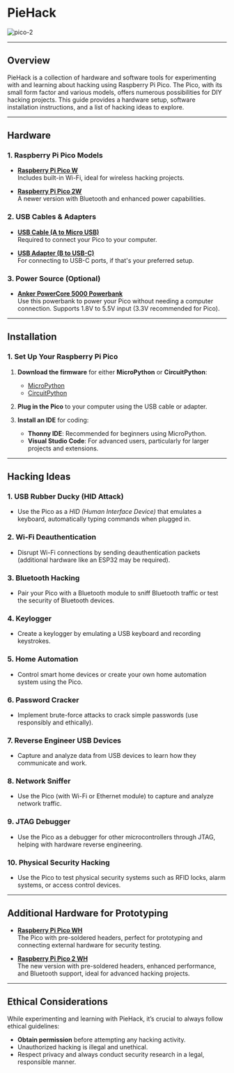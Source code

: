 # PieHack

![pico-2](https://github.com/user-attachments/assets/0fff2978-6128-4132-9fcb-9ae789ea2696)

---

## Overview
PieHack is a collection of hardware and software tools for experimenting with and learning about hacking using Raspberry Pi Pico. The Pico, with its small form factor and various models, offers numerous possibilities for DIY hacking projects. This guide provides a hardware setup, software installation instructions, and a list of hacking ideas to explore.

---

## Hardware

### 1. Raspberry Pi Pico Models

- **[Raspberry Pi Pico W](https://www.waveshare.com/product/raspberry-pi/boards-kits/raspberry-pi-pico-cat/raspberry-pi-pico-w.htm?sku=23108)**  
  Includes built-in Wi-Fi, ideal for wireless hacking projects.

- **[Raspberry Pi Pico 2W](https://www.waveshare.com/product/raspberry-pi/boards-kits/raspberry-pi-pico-3/raspberry-pi-pico-2-w.htm?sku=29439)**  
  A newer version with Bluetooth and enhanced power capabilities.

### 2. USB Cables & Adapters

- **[USB Cable (A to Micro USB)](https://www.raspberrypi.com/products/usb-a-male-to-micro-usb-male-cable/)**  
  Required to connect your Pico to your computer.

- **[USB Adapter (B to USB-C)](https://www.raspberrypi.com/products/usb-b-to-usb-c-adapter/)**  
  For connecting to USB-C ports, if that's your preferred setup.

### 3. Power Source (Optional)

- **[Anker PowerCore 5000 Powerbank](https://www.amazon.com/Anker-Powercore-5000-mAh-Powerbank-A1109G11/dp/B01CU1EC6Y)**  
  Use this powerbank to power your Pico without needing a computer connection. Supports 1.8V to 5.5V input (3.3V recommended for Pico).

---

## Installation

### 1. Set Up Your Raspberry Pi Pico

1. **Download the firmware** for either **MicroPython** or **CircuitPython**:
   - [MicroPython](https://micropython.org/download/rp2-pico/)
   - [CircuitPython](https://circuitpython.org/board/raspberry_pi_pico/)

2. **Plug in the Pico** to your computer using the USB cable or adapter.

3. **Install an IDE** for coding:
   - **Thonny IDE**: Recommended for beginners using MicroPython.
   - **Visual Studio Code**: For advanced users, particularly for larger projects and extensions.

---

## Hacking Ideas

### 1. **USB Rubber Ducky (HID Attack)**
   - Use the Pico as a *HID (Human Interface Device)* that emulates a keyboard, automatically typing commands when plugged in.

### 2. **Wi-Fi Deauthentication**
   - Disrupt Wi-Fi connections by sending deauthentication packets (additional hardware like an ESP32 may be required).

### 3. **Bluetooth Hacking**
   - Pair your Pico with a Bluetooth module to sniff Bluetooth traffic or test the security of Bluetooth devices.

### 4. **Keylogger**
   - Create a keylogger by emulating a USB keyboard and recording keystrokes.

### 5. **Home Automation**
   - Control smart home devices or create your own home automation system using the Pico.

### 6. **Password Cracker**
   - Implement brute-force attacks to crack simple passwords (use responsibly and ethically).

### 7. **Reverse Engineer USB Devices**
   - Capture and analyze data from USB devices to learn how they communicate and work.

### 8. **Network Sniffer**
   - Use the Pico (with Wi-Fi or Ethernet module) to capture and analyze network traffic.

### 9. **JTAG Debugger**
   - Use the Pico as a debugger for other microcontrollers through JTAG, helping with hardware reverse engineering.

### 10. **Physical Security Hacking**
   - Use the Pico to test physical security systems such as RFID locks, alarm systems, or access control devices.

---

## Additional Hardware for Prototyping

- **[Raspberry Pi Pico WH](https://www.raspberrypi.com/products/raspberry-pi-pico/?variant=raspberry-pi-pico-wh)**  
  The Pico with pre-soldered headers, perfect for prototyping and connecting external hardware for security testing.

- **[Raspberry Pi Pico 2 WH](https://www.raspberrypi.com/products/raspberry-pi-pico-2/?variant=pico-2-wh)**  
  The new version with pre-soldered headers, enhanced performance, and Bluetooth support, ideal for advanced hacking projects.

---

## Ethical Considerations

While experimenting and learning with PieHack, it’s crucial to always follow ethical guidelines:

- **Obtain permission** before attempting any hacking activity.
- Unauthorized hacking is illegal and unethical.
- Respect privacy and always conduct security research in a legal, responsible manner.
